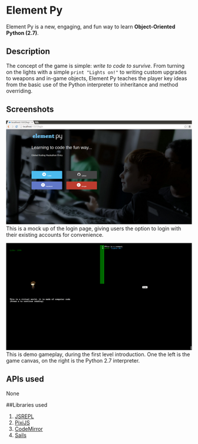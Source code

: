 # Element Py
Element Py is a new, engaging, and fun way to learn **Object-Oriented Python (2.7)**.

## Description
The concept of the game is simple: *write to code to survive*. From turning on the lights with a simple `print "Lights on!"` to writing custom upgrades to weapons and in-game objects, Element Py teaches the player key ideas from the basic use of the Python interpreter to inheritance and method overriding. 

## Screenshots
![Login page](imgs/d00da2aa30ce175c0243456b817c7e4c.png)
This is a mock up of the login page, giving users the option to login with their existing accounts for convenience. 

![Gameplay](imgs/ElementPy.png)
This is demo gameplay, during the first level introduction. One the left is the game canvas, on the right is the Python 2.7 interpreter. 

## APIs used
None

##Libraries used

1. [JSREPL](https://github.com/replit/jsrepl "JSRepl")
2. [PixiJS](http://www.pixijs.com/ "PixiJS")
3. [CodeMirror](http://codemirror.net/ "CodeMirror")
4. [Sails](http://sailsjs.org/ "Sails")
